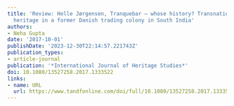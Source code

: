 ```yaml
---
title: 'Review: Helle Jørgensen, Tranquebar – whose history? Transnational cultural
  heritage in a former Danish trading colony in South India'
authors:
- Neha Gupta
date: '2017-10-01'
publishDate: '2023-12-30T22:14:57.221743Z'
publication_types:
- article-journal
publication: '*International Journal of Heritage Studies*'
doi: 10.1080/13527258.2017.1333522
links:
- name: URL
  url: https://www.tandfonline.com/doi/full/10.1080/13527258.2017.1333522
---
```

